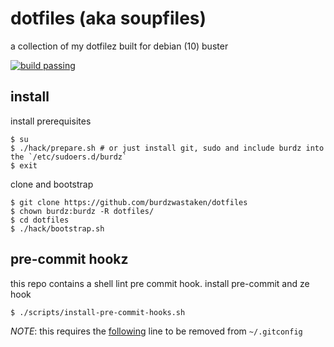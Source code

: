 # dotfiles (aka soupfiles)
a collection of my dotfilez built for debian (10) buster

[![build passing](https://circleci.com/gh/burdzwastaken/dotfiles.svg?style=shield&circle-token=35f048165f31188eb400922f7ceb8e944b123d98)](https://circleci.com/gh/burdzwastaken/dotfiles)

## install
install prerequisites
```
$ su
$ ./hack/prepare.sh # or just install git, sudo and include burdz into the `/etc/sudoers.d/burdz`
$ exit
```
clone and bootstrap
```
$ git clone https://github.com/burdzwastaken/dotfiles
$ chown burdz:burdz -R dotfiles/
$ cd dotfiles
$ ./hack/bootstrap.sh
```

## pre-commit hookz
this repo contains a shell lint pre commit hook. 
install pre-commit and ze hook
```
$ ./scripts/install-pre-commit-hooks.sh
```
*NOTE*: this requires the [following](https://github.com/burdzwastaken/dotfiles/blob/master/git/.gitconfig#L6) line to be removed from `~/.gitconfig`
